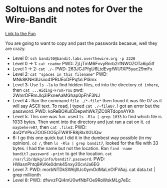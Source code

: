 # Soltuions and notes for Over the Wire-Bandit

[Link to the Fun](https://overthewire.org/wargames/bandit/bandit0.html)

You are going to want to copy and past the passwords becasue, well they are crazy.  

- Level 0:  `ssh bandit0@bandit.labs.overthewire.org -p 2220`
- Level 0 -> 1: `cat readme` PWD: ZjLjTmM6FvvyRnrb2rfNWOZOTa6ip5If
- Level 1 -> 2: `cat ./-`  PWD:  263JGJPfgU6LtdEvgfWU1XP5yac29mFx
- Level 2: `cat "spaces in this filename"` PWD: MNk8KNH3Usiio41PRUEoDFPqfxLPlSmx
- Level 3: Use `ls -la` to find hidden files, cd into the directory `cd inhere`, then `cat ...Hiding-From-You` pwd: 2WmrDFRmJIq3IPxneAaMGhap0pFhF3NJ
- Level 4 : Ran the command `file ./*-file*` then found it was file 07 as it will say ASCII text.  To read, I typed `cat ./-file07`.  I got an error but the password.  PWD: koReBOKuIDDepwhWk7jZC0RTdopnAYKh
- Level 5:  This one was fun.  used `ls -Rla | grep 1033` to find which file is 1033 bytes.  Then went into the directory and just ran a cat on it. `cd maybehere07`, then `cat .file2`.  PWD:  4oQYVPkxZOOEOO5pTW81FB8j8lxXGUQw 
- 6: I go this one quick but I did it in the dumbest way possible (in my opinion).  `cd /`, then `ls -Rla | grep bandit7`, looked for the file with 33 bytes.  I had the name but not the location.  Ran `find -name bandit7.password -print` to get the location. `cat /var/lib/dpkg/info/bandit7.password`.  PWD: HWasnPhtq9AVKe0dmk45nxy20cvUa6EG 
- Level 7:  PWD:  morbNTDkSW6jIlUc0ymOdMaLnOlFVAaj.  cat data.txt | grep millionth
- Level 8:  PWD:  dfwvzFQi4mU0wfNbFOe9RoWskMLg7eEc

